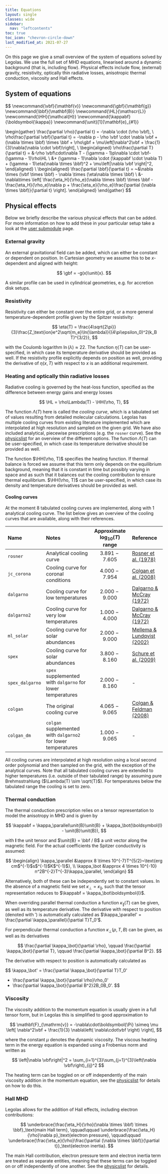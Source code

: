 ```yaml
---
title: Equations
layout: single
classes: wide
sidebar:
  nav: "leftcontents"
toc: true
toc_icon: "chevron-circle-down"
last_modified_at: 2021-07-27
---
```


On this page we give a small overview of the system of equations solved by Legolas. We use the
full set of MHD equations, linearised around a dynamic background (that is, including flow).
Physical effects include flow, (external) gravity, resistivity, optically thin radiative losses,
anisotropic thermal conduction, viscosity and Hall effects.

## System of equations
<!-- mathematical symbols used on this page (spaces needed before and after $$ to render properly) -->

$$
\newcommand{\vbf}{\mathbf{v}}
\newcommand{\gbf}{\mathbf{g}}
\newcommand{\bbf}{\mathbf{B}}
\newcommand{\HL}{\mathscr{L}}
\newcommand{\HH}{\mathcal{H}}
\newcommand{\kappabf}{\boldsymbol{\kappa}}
\newcommand{\unit}[1]{\mathbf{e}_{#1}}

\begin{gather}
	\frac{\partial \rho}{\partial t} = -\nabla \cdot (\rho \vbf), \\
	\rho\frac{\partial \vbf}{\partial t} = -\nabla p - \rho \vbf \cdot \nabla \vbf + (\nabla \times \bbf) \times \bbf
                    + \rho\gbf + \mu\left[\nabla^2\vbf + \frac{1}{3}\nabla(\nabla \cdot \vbf)\right], \\
	\begin{aligned}
		\rho\frac{\partial T}{\partial t} = &-\rho \vbf\cdot\nabla T - (\gamma - 1)p\nabla \cdot \vbf- (\gamma - 1)\rho\HL \\
                &+ (\gamma - 1)\nabla \cdot (\kappabf \cdot \nabla T)
				+ (\gamma - 1)\eta(\nabla \times \bbf)^2 + \mu\left|\nabla \vbf \right|^2,
	\end{aligned} \\
	\begin{aligned}
		\frac{\partial \bbf}{\partial t} = ~&\nabla \times (\vbf \times \bbf) - \nabla \times (\eta\nabla \times \bbf) \\
				&-\nabla\times \left[ \frac{\eta_H}{\rho_e}(\nabla \times \bbf) \times \bbf - \frac{\eta_H}{\rho_e}\nabla p
                                        + \frac{\eta_e}{\rho_e}\frac{\partial (\nabla \times \bbf)}{\partial t} \right].
	\end{aligned}
\end{gather}
$$

## Physical effects
Below we briefly describe the various physical effects that can be added. For more information on how to add these in your particular
setup take a look at the [user submodule](../../general/own_setup#including-additional-physics) page.

### External gravity
An external gravitational field can be added, which can either be constant or dependent on position. In Cartesian geometry we assume this to be
$x$-dependent and aligned with height:

$$
\gbf = -g(x)\unit{x}.
$$

A similar profile can be used in cylindrical geometries, e.g. for accretion disk setups.

### Resistivity
Resistivity can either be constant over the entire grid, or a more general temperature-dependent profile given
by the Spitzer resistivity:

$$
\eta(T) = \frac{4\sqrt{2\pi}}{3}\frac{Z_\text{ion}e^2\sqrt{m_e}\ln(\lambda)}{(4\pi\epsilon_0)^2(k_B T)^{3/2}},
$$

with the Coulomb logarithm $\ln(\lambda) \approx 22$. The function $\eta(T)$ can be user-specified, in which case its temperature derivative should be provided as well.
If the resistivity profile explicitly depends on position as well, providing the derivative of $\eta(x, T)$ with respect to $x$ is an additional requirement.

### Heating and optically thin radiative losses
Radiative cooling is governed by the heat-loss function, specified as the difference between energy gains and energy losses

$$
\HL = \rho\Lambda(T) - \HH(\rho, T),
$$

The function $\Lambda(T)$ here is called the _cooling curve_, which is a tabulated set of values resulting from detailed molecular calculations.
Legolas has multiple cooling curves from existing literature implemented which are interpolated at high resolution and sampled on the given grid.
We have also included analytical, piecewise prescriptions (e.g. the `rosner` curve). See the [physicslist](../../general/parameter_file/#physicslist) for an overview of the different options.
The function $\Lambda(T)$ can be user-specified, in which case its temperature derivative should be provided as well.

The function $\HH(\rho, T)$ specifies the heating function. If thermal balance is forced we assume that this term only depends on the equilibrium background, meaning that it is
constant in time but possibly varying in space and as such that it balances out the cooling contribution to ensure thermal equilibrium. $\HH(\rho, T)$ can be user-specified, in which case its density and
temperature derivatives should be provided as well.

#### Cooling curves
At the moment 8 tabulated cooling curves are implemented, along with 1 analytical cooling curve. The list below gives an overview of the cooling curves that are available, along with their references.

| Name    		 		| Notes   | Approximate $\log_{10}(T)$ range | Reference     |
| :---         		| :---    | :---: 		|   :---  		 |
| `rosner`     		| Analytical cooling curve | $3.891 - 7.605$ | [Rosner et al. (1978)](https://ui.adsabs.harvard.edu/abs/1978ApJ...220..643R/abstract) |
| `jc_corona` 	  | Cooling curve for coronal conditions | $4.000 - 7.954$ | [Colgan et al. (2008)](https://ui.adsabs.harvard.edu/abs/2008ApJ...689..585C/abstract) |
| `dalgarno`   	  | Cooling curve for low temperatures | $2.000 - 9.000$ | [Dalgarno & McCray (1972)](https://ui.adsabs.harvard.edu/abs/1972ARA%26A..10..375D/abstract) |
| `dalgarno2` 		| Cooling curve for very low temperatures | $1.000 - 4.000$ | [Dalgarno & McCray (1972)](https://ui.adsabs.harvard.edu/abs/1972ARA%26A..10..375D/abstract) |
| `ml_solar`  		| Cooling curve for solar abundances | $2.000 - 9.000$ | [Mellema & Lundqvist (2002)](https://ui.adsabs.harvard.edu/abs/2002A%26A...394..901M/abstract) |
| `spex`			 		| Cooling curve for solar abundances | $3.800 - 8.160$ | [Schure et al. (2009)](https://ui.adsabs.harvard.edu/abs/2009A%26A...508..751S/abstract) |
| `spex_dalgarno` | `spex` supplemented with `dalgarno` for lower temperatures | $2.000 - 8.160$ | - |
| `colgan`     		| The original cooling curve | $4.065 - 9.065$ | [Colgan & Feldman (2008)](https://ui.adsabs.harvard.edu/abs/2008ApJ...689..585C/abstract) |
| `colgan_dm`  		| `colgan` supplemented with `dalgarno2` for lower temperatures | $1.000 - 9.065$ | - |

All cooling curves are interpolated at high resolution using a local second order polynomial and then sampled on the grid, with the exception of the analytical curves.
Note that all tabulated cooling curves are extended to higher temperatures (i.e. outside of their tabulated range) by assuming pure Brehmsstrahlung ($\Lambda(T) \sim \sqrt{T}$). For temperatures
below the tabulated range the cooling is set to zero.


### Thermal conduction
The thermal conduction prescription relies on a tensor representation to model the anisotropy in MHD and is given by

$$
\kappabf = \kappa_\parallel\unit{B}\unit{B} + \kappa_\bot(\boldsymbol{I} - \unit{B}\unit{B}),
$$

with $\boldsymbol{I}$ the unit tensor and $\unit{B} = \bbf / B$ a unit vector along the magnetic field. For the actual coefficients the Spitzer conductivity is assumed:

$$
\begin{align}
\kappa_\parallel &\approx 8 \times 10^{-7}T^{5/2}~\text{erg cm$^{-1}$s$^{-1}$K$^{-1}$},	\\
\kappa_\bot &\approx 4 \times 10^{-10} n^2B^{-2}T^{-3}\kappa_\parallel,
\end{align}
$$

Alternatively, both of these can be independently set to constant values.
In the absence of a magnetic field we set $\kappa_\bot = \kappa_\parallel$, such that the tensor representation reduces to $\kappabf = \kappa_\bot\boldsymbol{I}$.

When overriding parallel thermal conduction a function $\kappa_\parallel(T)$ can be given, as well as its temperature derivative. The derivative with respect to position (denoted with $'$) is automatically calculated as $\kappa_\parallel' = \frac{\partial \kappa_\parallel}{\partial T}T_0'$.

For perpendicular thermal conduction a function $\kappa_\bot(\rho, T, B)$ can be given, as well as its derivatives

$$
\frac{\partial \kappa_\bot}{\partial \rho}, \qquad
\frac{\partial \kappa_\bot}{\partial T}, \qquad
\frac{\partial \kappa_\bot}{\partial B^2}.
$$

The derivative with respect to position is automatically calculated as

$$ \kappa_\bot' =
\frac{\partial \kappa_\bot}{\partial T}T_0'
+ \frac{\partial \kappa_\bot}{\partial \rho}\rho_0'
+ \frac{\partial \kappa_\bot}{\partial B^2}2B_0B_0'.
$$

### Viscosity
The viscosity addition to the momentum equation is usually given in a full tensor form, but in Legolas this is simplified to good approximation to

$$
\mathbf{F}_{\mathrm{v}} = -\nabla\cdot\boldsymbol{\Pi} \simeq \mu \left[ \nabla^2\vbf + \frac{1}{3} \nabla\left( \nabla\cdot\vbf \right) \right],
$$

where the constant $\mu$ denotes the dynamic viscosity. The viscous heating term in the energy equation is expanded using a Frobenius norm and written as

$$
\left|\nabla \vbf\right|^2 = \sum_{i=1}^{3}\sum_{j=1}^{3}\left(\nabla \vbf\right)_{ij}^2
$$

The heating term can be toggled on or off independently of the main viscosity addition in the momentum equation,
see the [physicslist](../../general/parameter_file/#physicslist) for details on how to do this.


### Hall MHD
Legolas allows for the addition of Hall effects, including electron contributions:

$$
\underbrace{\frac{\eta_H}{\rho}(\nabla \times \bbf) \times \bbf}_\text{main Hall term}, \qquad\qquad
\underbrace{\frac{\eta_H}{\rho}\nabla p}_\text{electron pressure}, \qquad\qquad
\underbrace{\frac{\eta_e}{\rho}\frac{\partial (\nabla \times \bbf)}{\partial t}}_\text{electron inertia}.
$$

The main Hall contribution, electron pressure term and electron inertia term are treated as separate entities, meaning that
these terms can be toggled on or off independently of one another. See the [physicslist](../../general/parameter_file/#physicslist) for details.
